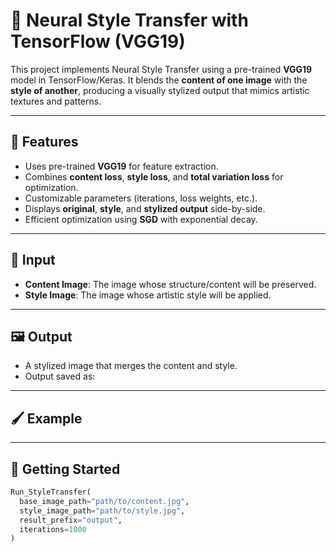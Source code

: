 # 🎨 Neural Style Transfer with TensorFlow (VGG19)

This project implements Neural Style Transfer using a pre-trained **VGG19** model in TensorFlow/Keras. It blends the **content of one image** with the **style of another**, producing a visually stylized output that mimics artistic textures and patterns.

---

## 🧠 Features

- Uses pre-trained **VGG19** for feature extraction.
- Combines **content loss**, **style loss**, and **total variation loss** for optimization.
- Customizable parameters (iterations, loss weights, etc.).
- Displays **original**, **style**, and **stylized output** side-by-side.
- Efficient optimization using **SGD** with exponential decay.

---

## 📁 Input

- **Content Image**: The image whose structure/content will be preserved.
- **Style Image**: The image whose artistic style will be applied.

---

## 🖼️ Output

- A stylized image that merges the content and style.
- Output saved as:  

---


## 🖌️ Example

---

## 🚀 Getting Started

```python
Run_StyleTransfer(
  base_image_path="path/to/content.jpg",
  style_image_path="path/to/style.jpg",
  result_prefix="output",
  iterations=1000
)


